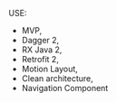USE:

* MVP,
* Dagger 2,
* RX Java 2,
* Retrofit 2,
* Motion Layout,
* Clean architecture,
* Navigation Component





